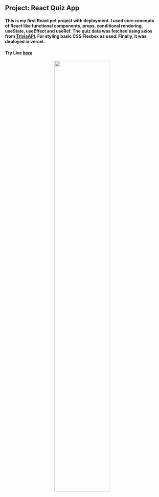 ## Project: React Quiz App

#### This is my first React pet project with deployment. I used core concepts of React like functional components, props, conditional rendering, useState, useEffect and useRef. The quiz data was fetched using axios from [TriviaAPI](https://the-trivia-api.com/). For styling basic CSS Flexbox as used. Finally, it was deployed in vercel.    
#### Try Live [here](https://react-quiz-app-weld.vercel.app/)
<p align="center" width="100%">
    <img width="60%" align="center" src="https://user-images.githubusercontent.com/60707922/204424122-9790d8b7-71fd-4bbb-be94-757f1ea87f7b.gif">
</p>


